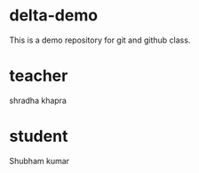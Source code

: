 # delta-demo
This is a demo repository for git and github class.

# teacher   
shradha khapra

# student
Shubham kumar
